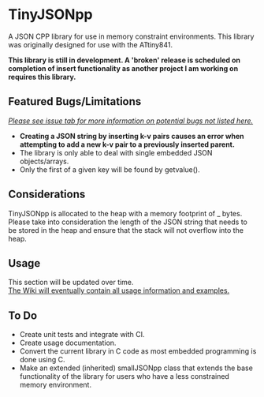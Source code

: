 # TinyJSONpp #

A JSON CPP library for use in memory constraint environments. 
This library was originally designed for use with the ATtiny841. 

**This library is still in development. A 'broken' release is scheduled on completion of insert functionality as another project I am 
working on requires this library.**

## Featured Bugs/Limitations ##

[*Please see issue tab for more information on potential bugs not listed here.*](https://github.com/hydroflax/tinyjsonpp/issues)

- **Creating a JSON string by inserting k-v pairs causes an error when attempting to add a new k-v pair to a previously inserted parent.**
- The library is only able to deal with single embedded JSON objects/arrays.
- Only the first of a given key will be found by getvalue().

## Considerations ##

TinyJSONpp is allocated to the heap with a memory footprint of _ bytes. Please take into consideration the length of the JSON string that
needs to be stored in the heap and ensure that the stack will not overflow into the heap.

## Usage ##

This section will be updated over time.<br />
[The Wiki will eventually contain all usage information and examples.](https://github.com/hydroflax/tinyjsonpp/wiki)


## To Do ##

- Create unit tests and integrate with CI.
- Create usage documentation.
- Convert the current library in C code as most embedded programming is done using C.
- Make an extended (inherited) smallJSONpp class that extends the base functionality of the library for users who have a less constrained
memory environment.
